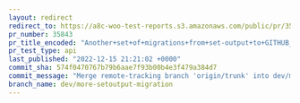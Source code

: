 ```yaml
---
layout: redirect
redirect_to: https://a8c-woo-test-reports.s3.amazonaws.com/public/pr/35843/api/index.html
pr_number: 35843
pr_title_encoded: "Another+set+of+migrations+from+set-output+to+GITHUB_OUTPUT"
pr_test_type: api
last_published: "2022-12-15 21:21:02 +0000"
commit_sha: 574f0470767b79b6aae7f93b00b4e3f479a384d7
commit_message: "Merge remote-tracking branch 'origin/trunk' into dev/more-setoutput-m…"
branch_name: dev/more-setoutput-migration
---
```

